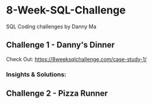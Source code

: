 # 8-Week-SQL-Challenge
 SQL Coding challenges by Danny Ma
 
 ## Challenge 1 - Danny's Dinner
Check Out: https://8weeksqlchallenge.com/case-study-1/
   ### Insights & Solutions:
  
 ## Challenge 2 - Pizza Runner

